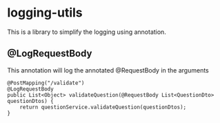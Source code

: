 # logging-utils
This is a library to simplify the logging using annotation.

## @LogRequestBody
This annotation will log the annotated @RequestBody in the arguments

    @PostMapping("/validate")
    @LogRequestBody
    public List<Object> validateQuestion(@RequestBody List<QuestionDto> questionDtos) {
        return questionService.validateQuestion(questionDtos);
    }
